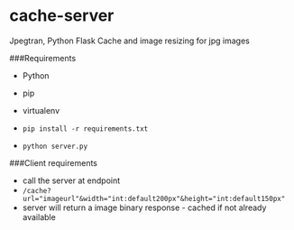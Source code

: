 # cache-server
Jpegtran, Python Flask Cache and image resizing for jpg images

###Requirements
* Python
* pip
* virtualenv

* `pip install -r requirements.txt`
* `python server.py`

###Client requirements
* call the server at endpoint 
* `/cache?url="imageurl"&width="int:default200px"&height="int:default150px"`
* server will return a image binary response - cached if not already
  available
